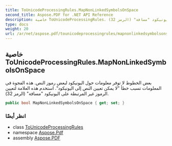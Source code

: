 ```yaml
---
title: ToUnicodeProcessingRules.MapNonLinkedSymbolsOnSpace
second_title: Aspose.PDF for .NET API Reference
description: خاصية ToUnicodeProcessingRules. بعض الخطوط لا توفر معلومات حول اليونيكود لبعض رموز النص. هذه الفجوة في المعلومات تسبب خطأ "لا يمكن تعيين النص إلى اليونيكود". استخدم هذه العلامة لتعيين الرموز غير المرتبطة على اليونيكود "مسافة" (الرمز 32)
type: docs
weight: 20
url: /ar/net/aspose.pdf/tounicodeprocessingrules/mapnonlinkedsymbolsonspace/
---
```

## خاصية ToUnicodeProcessingRules.MapNonLinkedSymbolsOnSpace

بعض الخطوط لا توفر معلومات حول اليونيكود لبعض رموز النص. هذه الفجوة في المعلومات تسبب خطأ "لا يمكن تعيين النص إلى اليونيكود". استخدم هذه العلامة لتعيين الرموز غير المرتبطة على اليونيكود "مسافة" (الرمز 32).

```csharp
public bool MapNonLinkedSymbolsOnSpace { get; set; }
```

### انظر أيضًا

* class [ToUnicodeProcessingRules](../)
* namespace [Aspose.Pdf](../../../aspose.pdf/)
* assembly [Aspose.PDF](../../../)